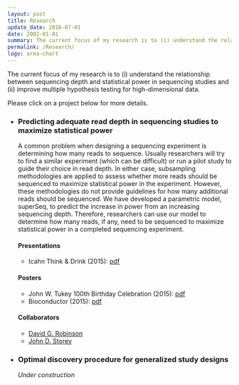 ```yaml
---
layout: post
title: Research
update_date: 2016-07-01
date: 2002-01-01
summary: The current focus of my research is to (i) understand the relationship between sequencing depth and statistical power in sequencing studies and (ii) improve multiple hypothesis testing for high-dimensional data.
permalink: /Research/
logo: area-chart
---
```



<!--* Experimental design in sequencing studies
  - [Predicting adequate read depth in sequencing studies to maximize statistical power](#predicting-adequate-read-depth-in-sequencing-studies-to-maximize-statistical-power)
* Multiple testing in high-dimensional data
  - [Optimal discovery procedure for generalized study designs](#optimal-discovery-procedure-for-generalized-study-designs)
  - Optimally combining p-values for multiple testing
--->
<script src="https://cdn.rawgit.com/ajbass/ajbass.github.io/master/jquery.min.js"></script>
<script src="https://cdn.rawgit.com/ajbass/ajbass.github.io/master/jquery.collapse.js"></script>

The current focus of my research is to (i) understand the relationship between sequencing depth and statistical power in sequencing studies and (ii) improve multiple hypothesis testing for high-dimensional data.

Please click on a project below for more details. 
<div>
<ul>
<li>
<div id="research" data-collapse>
<h3 id="predicting-adequate-read-depth-in-sequencing-studies-to-maximize-statistical-power">Predicting adequate read depth in sequencing studies to maximize statistical power</h3>
<div>
  <div>
<p>A common problem when designing a sequencing experiment is determining how many reads to sequence. Usually researchers will try to find a similar experiment (which can be difficult) or run a pilot study to guide their choice in read depth. In either case, subsampling methodologies are applied to assess whether more reads should be sequenced to maximize statistical power in the experiment. However, these methodologies do not provide guidelines for how many additional reads should be sequenced. We have developed a parametric model, superSeq, to predict the increase in power from an increasing sequencing depth. Therefore, researchers can use our model to determine how many reads, if any, need to be sequenced to maximize statistical power in a completed sequencing experiment.</p>
</div>
<div>
<h4 id="presentations">Presentations</h4>
<ul>
  <li>Icahn Think &amp; Drink (2015): <a href="http://ajbass.github.io/superSeq_icahn.pdf">pdf</a></li>
</ul>
</div>
<div>
<h4 id="posters">Posters</h4>

<ul>
  <li>John W. Tukey 100th Birthday Celebration (2015): <a href="http://ajbass.github.io//bioc_poster.pdf">pdf</a></li>
  <li>Bioconductor (2015): <a href="http://ajbass.github.io//bioc_poster.pdf">pdf</a></li>
</ul>
</div>
<div>

<h4 id="collaborators">Collaborators</h4>
<ul>
  <li><a href="http://varianceexplained.org/">David G. Robinson</a></li>
  <li><a href="http://genomine.org">John D. Storey</a></li>
</ul>
</div>
  </div>
</div>
</li>


<li>
<div id="research2" data-collapse>
 <h3>Optimal discovery procedure for generalized study designs</h3>
  <div>
  <p><i>Under construction</i></p>
  </div>
</div>
</li>
</ul>
</div>

[1]: http://ajbass.github.io/R-packages
[2]: http://ajbass.github.io/andrewbass_cv.pdf
[3]: http://ajbass.github.io/Projects
